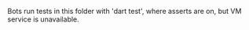 Bots run tests in this folder with 'dart test', where asserts are on, but VM service is unavailable.
